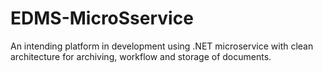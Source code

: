 # EDMS-MicroSservice
An intending platform in development using .NET microservice with clean architecture for archiving, workflow and storage of documents.
